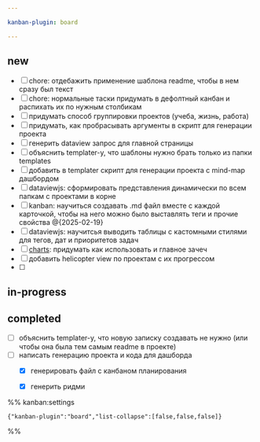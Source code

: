 ```yaml
---

kanban-plugin: board

---
```


## new

- [ ] chore: отдебажить применение шаблона readme, чтобы в нем сразу был текст
- [ ] chore: нормальные таски придумать в дефолтный канбан и распихать их по нужным столбикам
- [ ] придумать способ группировки проектов (учеба, жизнь, работа)
- [ ] придумать, как пробрасывать аргументы в скрипт для генерации проекта
- [ ] генерить dataview запрос для главной страницы
- [ ] объяснить templater-у, что шаблоны нужно брать только из папки templates
- [ ] добавить в templater скрипт для генерации проекта с mind-map дашбордом
- [ ] dataviewjs: сформировать представления динамически по всем папкам с проектами в корне
- [ ] kanban: научиться создавать .md файл вместе с каждой карточкой, чтобы на него можно было выставлять теги и прочие свойства @{2025-02-19}
- [ ] dataviewjs: научитсья выводить таблицы с кастомными стилями для тегов, дат и приоритетов задач
- [ ] [charts](https://charts.phib.ro/Meta/Charts/Dataview+Integration): придумать как использовать и главное зачеч
- [ ] добавить helicopter view по проектам с их прогрессом
- [ ] 


## in-progress



## completed

- [ ] объяснить templater-у, что новую записку создавать не нужно (или чтобы она была тем самым readme в проекте)
- [ ] написать генерацию проекта и кода для дашборда
	- [x] генерировать файл с канбаном планирования
	- [x] генерить ридми




%% kanban:settings
```
{"kanban-plugin":"board","list-collapse":[false,false,false]}
```
%%